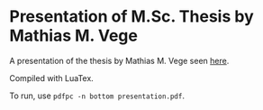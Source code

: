 # Presentation of M.Sc. Thesis by Mathias M. Vege

A presentation of the thesis by Mathias M. Vege seen [here](https://github.com/hmvege/MScThesis).

Compiled with LuaTex.

To run, use `pdfpc -n bottom presentation.pdf`.
